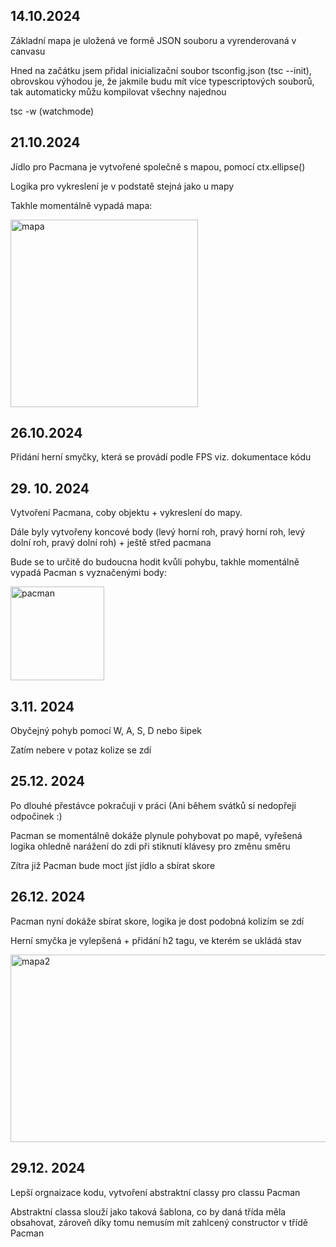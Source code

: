<h2>14.10.2024</h2>
<p>Základní mapa je uložená ve formě JSON souboru a vyrenderovaná v canvasu</p>
<p>Hned na začátku jsem přidal inicializační soubor tsconfig.json (tsc --init), obrovskou výhodou je, že jakmile budu mít více typescriptových souborů, tak automaticky můžu kompilovat všechny najednou</p>
<p>tsc -w (watchmode)</p>

<h2>21.10.2024</h2>
<p>Jídlo pro Pacmana je vytvořené společně s mapou, pomocí ctx.ellipse()</p>
<p>Logika pro vykreslení je v podstatě stejná jako u mapy</p>
<p>Takhle momentálně vypadá mapa: </p>

<img src="https://github.com/user-attachments/assets/9811f803-afd5-4e8f-82e3-7ff54e8c08fb" alt="mapa" width="300" height="300">

<h2>26.10.2024</h2>
<p>Přidání herní smyčky, která se provádí podle FPS viz. dokumentace kódu</p>

<h2>29. 10. 2024</h2>
<p>Vytvoření Pacmana, coby objektu + vykreslení do mapy.</p>
<p>Dále byly vytvořeny koncové body (levý horní roh, pravý horní roh, levý dolní roh, pravý dolní roh) + ještě střed pacmana</p>
<p>Bude se to určitě do budoucna hodit kvůli pohybu, takhle momentálně vypadá Pacman s vyznačenými body: </p>
<img src="https://github.com/user-attachments/assets/96bfe026-df95-4fca-a49d-869e0c48b648" alt="pacman" width="150" height="150">

<h2>3.11. 2024</h2>
<p>Obyčejný pohyb pomocí W, A, S, D nebo šipek </p>
<p>Zatím nebere v potaz kolize se zdí</p>

<h2>25.12. 2024</h2>
<p>Po dlouhé přestávce pokračuji v práci (Ani během svátků si nedopřeji odpočinek :)</p>
<p>Pacman se momentálně dokáže plynule pohybovat po mapě, vyřešená logika ohledně narážení do zdi při stiknutí klávesy pro změnu směru</p>
<p>Zítra již Pacman bude moct jíst jídlo a sbírat skore</p>

<h2>26.12. 2024</h2>
<p>Pacman nyní dokáže sbírat skore, logika je dost podobná kolizím se zdí</p>
<p>Herní smyčka je vylepšená + přidání h2 tagu, ve kterém se ukládá stav</p>
<img src="https://github.com/user-attachments/assets/16c2e7aa-0e8a-4dd6-8645-eb0a38bf7491" alt="mapa2" width="700", height="300"/>

<h2>29.12. 2024</h2>
<p>Lepší orgnaizace kodu, vytvoření abstraktní classy pro classu Pacman</p>
<p>Abstraktní classa slouží jako taková šablona, co by daná třída měla obsahovat, zároveň díky tomu nemusím mít zahlcený constructor v třídě Pacman</p>
